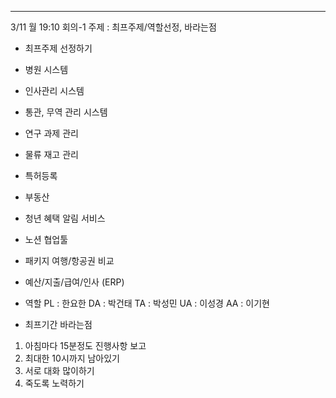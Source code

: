 
<hr>

3/11 월 19:10 회의-1
주제 : 최프주제/역할선정, 바라는점

* 최프주제 선정하기
- 병원 시스템
- 인사관리 시스템
- 통관, 무역 관리 시스템

- 연구 과제 관리 
- 물류 재고 관리
- 특허등록
- 부동산
- 청년 혜택 알림 서비스 
- 노션 협업툴
- 패키지 여행/항공권 비교
- 예산/지출/급여/인사 (ERP)

* 역할
PL : 한요한
DA : 박건태
TA : 박성민
UA : 이성경
AA : 이기현

* 최프기간 바라는점
1. 아침마다 15분정도 진행사항 보고
2. 최대한 10시까지 남아있기
3. 서로 대화 많이하기
4. 죽도록 노력하기
